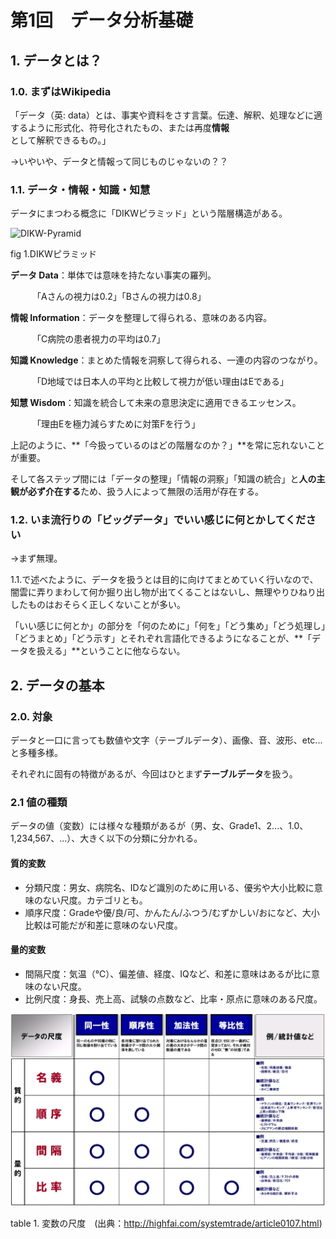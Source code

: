 # 第1回　データ分析基礎

## 1. データとは？

### 1.0. まずはWikipedia

「データ（英: data）とは、事実や資料をさす言葉。伝達、解釈、処理などに適するように形式化、符号化されたもの、または再度**情報**として解釈できるもの。」

→いやいや、データと情報って同じものじゃないの？？



### 1.1. データ・情報・知識・知慧

データにまつわる概念に「DIKWピラミッド」という階層構造がある。

![DIKW-Pyramid](01_データの読み方.assets/DIKW-Pyramid.png"DIKWピラミッド")

fig 1.DIKWピラミッド



**データ Data**：単体では意味を持たない事実の羅列。

　　　「Aさんの視力は0.2」「Bさんの視力は0.8」

**情報 Information**：データを整理して得られる、意味のある内容。

　　　「C病院の患者視力の平均は0.7」

**知識 Knowledge**：まとめた情報を洞察して得られる、一連の内容のつながり。

　　　「D地域では日本人の平均と比較して視力が低い理由はEである」

**知慧 Wisdom**：知識を統合して未来の意思決定に適用できるエッセンス。

　　　「理由Eを極力減らすために対策Fを行う」



上記のように、**「今扱っているのはどの階層なのか？」**を常に忘れないことが重要。

そして各ステップ間には「データの整理」「情報の洞察」「知識の統合」と**人の主観が必ず介在する**ため、扱う人によって無限の活用が存在する。



### 1.2. いま流行りの「ビッグデータ」でいい感じに何とかしてください

→まず無理。

1.1.で述べたように、データを扱うとは目的に向けてまとめていく行いなので、闇雲に弄りまわして何か掘り出し物が出てくることはないし、無理やりひねり出したものはおそらく正しくないことが多い。

「いい感じに何とか」の部分を「何のために」「何を」「どう集め」「どう処理し」「どうまとめ」「どう示す」とそれぞれ言語化できるようになることが、**「データを扱える」**ということに他ならない。





## 2. データの基本

### 2.0. 対象

データと一口に言っても数値や文字（テーブルデータ）、画像、音、波形、etc... と多種多様。

それぞれに固有の特徴があるが、今回はひとまず**テーブルデータ**を扱う。



### 2.1 値の種類

データの値（変数）には様々な種類があるが（男、女、Grade1、2...、1.0、1,234,567、...）、大きく以下の分類に分かれる。

#### 質的変数

- 分類尺度：男女、病院名、IDなど識別のために用いる、優劣や大小比較に意味のない尺度。カテゴリとも。
- 順序尺度：Gradeや優/良/可、かんたん/ふつう/むずかしい/おになど、大小比較は可能だが和差に意味のない尺度。

#### 量的変数

- 間隔尺度：気温（℃）、偏差値、経度、IQなど、和差に意味はあるが比に意味のない尺度。
- 比例尺度：身長、売上高、試験の点数など、比率・原点に意味のある尺度。



![img](01_データの読み方.assets/0107a.jpg)

table 1. 変数の尺度　(出典：http://highfai.com/systemtrade/article0107.html)

